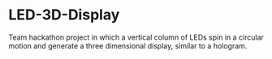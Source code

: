 LED-3D-Display
==============
Team hackathon project in which a vertical column of LEDs spin in a circular motion and generate a three dimensional display, similar to a hologram.
